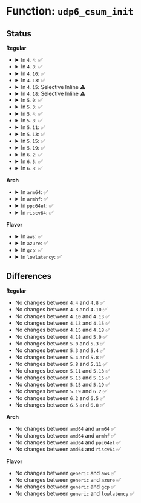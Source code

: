 # Function: <code>udp6_csum_init</code>

## Status
<b>Regular</b>
<ul>
<li>
<details>
<summary>In <code>4.4</code>: ✅</summary>

```c
int udp6_csum_init(struct sk_buff *skb, struct udphdr *uh, int proto);
```

**Collision:** Unique Global

**Inline:** No

**Transformation:** False

**Instances:**

```
In net/ipv6/ip6_checksum.c (ffffffff81800200)
Location: net/ipv6/ip6_checksum.c:65
Inline: False
Direct callers:
  - net/ipv6/udp.c:__udp6_lib_rcv
  - net/ipv6/udp.c:__udp6_lib_rcv
```
**Symbols:**

```
ffffffff81800200-ffffffff818003e4: udp6_csum_init (STB_GLOBAL)
```
</details>
</li>
<li>
<details>
<summary>In <code>4.8</code>: ✅</summary>

```c
int udp6_csum_init(struct sk_buff *skb, struct udphdr *uh, int proto);
```

**Collision:** Unique Global

**Inline:** No

**Transformation:** False

**Instances:**

```
In net/ipv6/ip6_checksum.c (ffffffff81871880)
Location: net/ipv6/ip6_checksum.c:64
Inline: False
Direct callers:
  - net/ipv6/udp.c:__udp6_lib_rcv
  - net/ipv6/udp.c:__udp6_lib_rcv
```
**Symbols:**

```
ffffffff81871880-ffffffff81871afc: udp6_csum_init (STB_GLOBAL)
```
</details>
</li>
<li>
<details>
<summary>In <code>4.10</code>: ✅</summary>

```c
int udp6_csum_init(struct sk_buff *skb, struct udphdr *uh, int proto);
```

**Collision:** Unique Global

**Inline:** No

**Transformation:** False

**Instances:**

```
In net/ipv6/ip6_checksum.c (ffffffff818a5de0)
Location: net/ipv6/ip6_checksum.c:64
Inline: False
Direct callers:
  - net/ipv6/udp.c:__udp6_lib_rcv
  - net/ipv6/udp.c:__udp6_lib_rcv
```
**Symbols:**

```
ffffffff818a5de0-ffffffff818a605c: udp6_csum_init (STB_GLOBAL)
```
</details>
</li>
<li>
<details>
<summary>In <code>4.13</code>: ✅</summary>

```c
int udp6_csum_init(struct sk_buff *skb, struct udphdr *uh, int proto);
```

**Collision:** Unique Global

**Inline:** No

**Transformation:** False

**Instances:**

```
In net/ipv6/ip6_checksum.c (ffffffff818cc840)
Location: net/ipv6/ip6_checksum.c:64
Inline: False
Direct callers:
  - net/ipv6/udp.c:__udp6_lib_rcv
  - net/ipv6/udp.c:__udp6_lib_rcv
```
**Symbols:**

```
ffffffff818cc840-ffffffff818ccab1: udp6_csum_init (STB_GLOBAL)
```
</details>
</li>
<li>
<details>
<summary>In <code>4.15</code>: Selective Inline ⚠️</summary>

```c
int udp6_csum_init(struct sk_buff *skb, struct udphdr *uh, int proto);
```

**Collision:** Unique Global

**Inline:** Selective

**Transformation:** False

**Instances:**

```
In net/ipv6/ip6_checksum.c (ffffffff819515f0)
Location: net/ipv6/ip6_checksum.c:65
Inline: True
Direct callers:
  - net/ipv6/udp.c:__udp6_lib_rcv
  - net/ipv6/udp.c:__udp6_lib_rcv
```
**Symbols:**

```
ffffffff819515f0-ffffffff8195189d: udp6_csum_init (STB_GLOBAL)
```
</details>
</li>
<li>
<details>
<summary>In <code>4.18</code>: Selective Inline ⚠️</summary>

```c
int udp6_csum_init(struct sk_buff *skb, struct udphdr *uh, int proto);
```

**Collision:** Unique Global

**Inline:** Selective

**Transformation:** False

**Instances:**

```
In net/ipv6/ip6_checksum.c (ffffffff819aab90)
Location: net/ipv6/ip6_checksum.c:65
Inline: True
Direct callers:
  - net/ipv6/udp.c:__udp6_lib_rcv
  - net/ipv6/udp.c:__udp6_lib_rcv
```
**Symbols:**

```
ffffffff819aab90-ffffffff819aae18: udp6_csum_init (STB_GLOBAL)
```
</details>
</li>
<li>
<details>
<summary>In <code>5.0</code>: ✅</summary>

```c
int udp6_csum_init(struct sk_buff *skb, struct udphdr *uh, int proto);
```

**Collision:** Unique Global

**Inline:** No

**Transformation:** False

**Instances:**

```
In net/ipv6/ip6_checksum.c (ffffffff819e1680)
Location: net/ipv6/ip6_checksum.c:65
Inline: False
Direct callers:
  - net/ipv6/udp.c:__udp6_lib_rcv
  - net/ipv6/udp.c:__udp6_lib_rcv
```
**Symbols:**

```
ffffffff819e1680-ffffffff819e1940: udp6_csum_init (STB_GLOBAL)
```
</details>
</li>
<li>
<details>
<summary>In <code>5.3</code>: ✅</summary>

```c
int udp6_csum_init(struct sk_buff *skb, struct udphdr *uh, int proto);
```

**Collision:** Unique Global

**Inline:** No

**Transformation:** False

**Instances:**

```
In net/ipv6/ip6_checksum.c (ffffffff81a50440)
Location: net/ipv6/ip6_checksum.c:65
Inline: False
Direct callers:
  - net/ipv6/udp.c:__udp6_lib_rcv
  - net/ipv6/udp.c:__udp6_lib_rcv
```
**Symbols:**

```
ffffffff81a50440-ffffffff81a50701: udp6_csum_init (STB_GLOBAL)
```
</details>
</li>
<li>
<details>
<summary>In <code>5.4</code>: ✅</summary>

```c
int udp6_csum_init(struct sk_buff *skb, struct udphdr *uh, int proto);
```

**Collision:** Unique Global

**Inline:** No

**Transformation:** False

**Instances:**

```
In net/ipv6/ip6_checksum.c (ffffffff81a87060)
Location: net/ipv6/ip6_checksum.c:65
Inline: False
Direct callers:
  - net/ipv6/udp.c:__udp6_lib_rcv
  - net/ipv6/udp.c:__udp6_lib_rcv
```
**Symbols:**

```
ffffffff81a87060-ffffffff81a87321: udp6_csum_init (STB_GLOBAL)
```
</details>
</li>
<li>
<details>
<summary>In <code>5.8</code>: ✅</summary>

```c
int udp6_csum_init(struct sk_buff *skb, struct udphdr *uh, int proto);
```

**Collision:** Unique Global

**Inline:** No

**Transformation:** False

**Instances:**

```
In net/ipv6/ip6_checksum.c (ffffffff81b82310)
Location: net/ipv6/ip6_checksum.c:65
Inline: False
Direct callers:
  - net/ipv6/udp.c:__udp6_lib_rcv
  - net/ipv6/udp.c:__udp6_lib_rcv
```
**Symbols:**

```
ffffffff81b82310-ffffffff81b825d6: udp6_csum_init (STB_GLOBAL)
```
</details>
</li>
<li>
<details>
<summary>In <code>5.11</code>: ✅</summary>

```c
int udp6_csum_init(struct sk_buff *skb, struct udphdr *uh, int proto);
```

**Collision:** Unique Global

**Inline:** No

**Transformation:** False

**Instances:**

```
In net/ipv6/ip6_checksum.c (ffffffff81b91a00)
Location: net/ipv6/ip6_checksum.c:65
Inline: False
Direct callers:
  - net/ipv6/udp.c:__udp6_lib_rcv
  - net/ipv6/udp.c:__udp6_lib_rcv
```
**Symbols:**

```
ffffffff81b91a00-ffffffff81b91cca: udp6_csum_init (STB_GLOBAL)
```
</details>
</li>
<li>
<details>
<summary>In <code>5.13</code>: ✅</summary>

```c
int udp6_csum_init(struct sk_buff *skb, struct udphdr *uh, int proto);
```

**Collision:** Unique Global

**Inline:** No

**Transformation:** False

**Instances:**

```
In net/ipv6/ip6_checksum.c (ffffffff81b80c50)
Location: net/ipv6/ip6_checksum.c:65
Inline: False
Direct callers:
  - net/ipv6/udp.c:__udp6_lib_rcv
  - net/ipv6/udp.c:__udp6_lib_rcv
```
**Symbols:**

```
ffffffff81b80c50-ffffffff81b80f18: udp6_csum_init (STB_GLOBAL)
```
</details>
</li>
<li>
<details>
<summary>In <code>5.15</code>: ✅</summary>

```c
int udp6_csum_init(struct sk_buff *skb, struct udphdr *uh, int proto);
```

**Collision:** Unique Global

**Inline:** No

**Transformation:** False

**Instances:**

```
In net/ipv6/ip6_checksum.c (ffffffff81c4cc70)
Location: net/ipv6/ip6_checksum.c:65
Inline: False
Direct callers:
  - net/ipv6/udp.c:__udp6_lib_rcv
  - net/ipv6/udp.c:__udp6_lib_rcv
```
**Symbols:**

```
ffffffff81c4cc70-ffffffff81c4cf35: udp6_csum_init (STB_GLOBAL)
```
</details>
</li>
<li>
<details>
<summary>In <code>5.19</code>: ✅</summary>

```c
int udp6_csum_init(struct sk_buff *skb, struct udphdr *uh, int proto);
```

**Collision:** Unique Global

**Inline:** No

**Transformation:** False

**Instances:**

```
In net/ipv6/ip6_checksum.c (ffffffff81ded0e0)
Location: net/ipv6/ip6_checksum.c:65
Inline: False
Direct callers:
  - net/ipv6/udp.c:__udp6_lib_rcv
  - net/ipv6/udp.c:__udp6_lib_rcv
```
**Symbols:**

```
ffffffff81ded0e0-ffffffff81ded3e4: udp6_csum_init (STB_GLOBAL)
```
</details>
</li>
<li>
<details>
<summary>In <code>6.2</code>: ✅</summary>

```c
int udp6_csum_init(struct sk_buff *skb, struct udphdr *uh, int proto);
```

**Collision:** Unique Global

**Inline:** No

**Transformation:** False

**Instances:**

```
In net/ipv6/ip6_checksum.c (ffffffff81fc0ef0)
Location: net/ipv6/ip6_checksum.c:65
Inline: False
Direct callers:
  - net/ipv6/udp.c:__udp6_lib_rcv
  - net/ipv6/udp.c:__udp6_lib_rcv
```
**Symbols:**

```
ffffffff81fc0ef0-ffffffff81fc11f4: udp6_csum_init (STB_GLOBAL)
```
</details>
</li>
<li>
<details>
<summary>In <code>6.5</code>: ✅</summary>

```c
int udp6_csum_init(struct sk_buff *skb, struct udphdr *uh, int proto);
```

**Collision:** Unique Global

**Inline:** No

**Transformation:** False

**Instances:**

```
In net/ipv6/ip6_checksum.c (ffffffff82021e80)
Location: net/ipv6/ip6_checksum.c:65
Inline: False
Direct callers:
  - net/ipv6/udp.c:__udp6_lib_rcv
  - net/ipv6/udp.c:__udp6_lib_rcv
```
**Symbols:**

```
ffffffff82021e80-ffffffff8202217b: udp6_csum_init (STB_GLOBAL)
```
</details>
</li>
<li>
<details>
<summary>In <code>6.8</code>: ✅</summary>

```c
int udp6_csum_init(struct sk_buff *skb, struct udphdr *uh, int proto);
```

**Collision:** Unique Global

**Inline:** No

**Transformation:** False

**Instances:**

```
In net/ipv6/ip6_checksum.c (ffffffff820f0fa0)
Location: net/ipv6/ip6_checksum.c:65
Inline: False
Direct callers:
  - net/ipv6/udp.c:__udp6_lib_rcv
  - net/ipv6/udp.c:__udp6_lib_rcv
```
**Symbols:**

```
ffffffff820f0fa0-ffffffff820f129b: udp6_csum_init (STB_GLOBAL)
```
</details>
</li>
</ul>
<b>Arch</b>
<ul>
<li>
<details>
<summary>In <code>arm64</code>: ✅</summary>

```c
int udp6_csum_init(struct sk_buff *skb, struct udphdr *uh, int proto);
```

**Collision:** Unique Global

**Inline:** No

**Transformation:** False

**Instances:**

```
In net/ipv6/ip6_checksum.c (ffff800010d537a8)
Location: net/ipv6/ip6_checksum.c:65
Inline: False
Direct callers:
  - net/ipv6/udp.c:__udp6_lib_rcv
  - net/ipv6/udp.c:__udp6_lib_rcv
```
**Symbols:**

```
ffff800010d537a8-ffff800010d53ab4: udp6_csum_init (STB_GLOBAL)
```
</details>
</li>
<li>
<details>
<summary>In <code>armhf</code>: ✅</summary>

```c
int udp6_csum_init(struct sk_buff *skb, struct udphdr *uh, int proto);
```

**Collision:** Unique Global

**Inline:** No

**Transformation:** False

**Instances:**

```
In net/ipv6/ip6_checksum.c (c0e54090)
Location: net/ipv6/ip6_checksum.c:65
Inline: False
Direct callers:
  - net/ipv6/udp.c:__udp6_lib_rcv
  - net/ipv6/udp.c:__udp6_lib_rcv
```
**Symbols:**

```
c0e54090-c0e54378: udp6_csum_init (STB_GLOBAL)
```
</details>
</li>
<li>
<details>
<summary>In <code>ppc64el</code>: ✅</summary>

```c
int udp6_csum_init(struct sk_buff *skb, struct udphdr *uh, int proto);
```

**Collision:** Unique Global

**Inline:** No

**Transformation:** False

**Instances:**

```
In net/ipv6/ip6_checksum.c (c000000000e8bfc0)
Location: net/ipv6/ip6_checksum.c:65
Inline: False
Direct callers:
  - net/ipv6/udp.c:__udp6_lib_rcv
  - net/ipv6/udp.c:__udp6_lib_rcv
```
**Symbols:**

```
c000000000e8bfc0-c000000000e8c3b4: udp6_csum_init (STB_GLOBAL)
```
</details>
</li>
<li>
<details>
<summary>In <code>riscv64</code>: ✅</summary>

```c
int udp6_csum_init(struct sk_buff *skb, struct udphdr *uh, int proto);
```

**Collision:** Unique Global

**Inline:** No

**Transformation:** False

**Instances:**

```
In net/ipv6/ip6_checksum.c (ffffffe00088b49e)
Location: net/ipv6/ip6_checksum.c:65
Inline: False
Direct callers:
  - net/ipv6/udp.c:__udp6_lib_rcv
  - net/ipv6/udp.c:__udp6_lib_rcv
```
**Symbols:**

```
ffffffe00088b49e-ffffffe00088b74c: udp6_csum_init (STB_GLOBAL)
```
</details>
</li>
</ul>
<b>Flavor</b>
<ul>
<li>
<details>
<summary>In <code>aws</code>: ✅</summary>

```c
int udp6_csum_init(struct sk_buff *skb, struct udphdr *uh, int proto);
```

**Collision:** Unique Global

**Inline:** No

**Transformation:** False

**Instances:**

```
In net/ipv6/ip6_checksum.c (ffffffff81a266f0)
Location: net/ipv6/ip6_checksum.c:65
Inline: False
Direct callers:
  - net/ipv6/udp.c:__udp6_lib_rcv
  - net/ipv6/udp.c:__udp6_lib_rcv
```
**Symbols:**

```
ffffffff81a266f0-ffffffff81a269b1: udp6_csum_init (STB_GLOBAL)
```
</details>
</li>
<li>
<details>
<summary>In <code>azure</code>: ✅</summary>

```c
int udp6_csum_init(struct sk_buff *skb, struct udphdr *uh, int proto);
```

**Collision:** Unique Global

**Inline:** No

**Transformation:** False

**Instances:**

```
In net/ipv6/ip6_checksum.c (ffffffff819e34b0)
Location: net/ipv6/ip6_checksum.c:65
Inline: False
Direct callers:
  - net/ipv6/udp.c:__udp6_lib_rcv
  - net/ipv6/udp.c:__udp6_lib_rcv
```
**Symbols:**

```
ffffffff819e34b0-ffffffff819e3771: udp6_csum_init (STB_GLOBAL)
```
</details>
</li>
<li>
<details>
<summary>In <code>gcp</code>: ✅</summary>

```c
int udp6_csum_init(struct sk_buff *skb, struct udphdr *uh, int proto);
```

**Collision:** Unique Global

**Inline:** No

**Transformation:** False

**Instances:**

```
In net/ipv6/ip6_checksum.c (ffffffff81a922a0)
Location: net/ipv6/ip6_checksum.c:65
Inline: False
Direct callers:
  - net/ipv6/udp.c:__udp6_lib_rcv
  - net/ipv6/udp.c:__udp6_lib_rcv
```
**Symbols:**

```
ffffffff81a922a0-ffffffff81a92561: udp6_csum_init (STB_GLOBAL)
```
</details>
</li>
<li>
<details>
<summary>In <code>lowlatency</code>: ✅</summary>

```c
int udp6_csum_init(struct sk_buff *skb, struct udphdr *uh, int proto);
```

**Collision:** Unique Global

**Inline:** No

**Transformation:** False

**Instances:**

```
In net/ipv6/ip6_checksum.c (ffffffff81a9e350)
Location: net/ipv6/ip6_checksum.c:65
Inline: False
Direct callers:
  - net/ipv6/udp.c:__udp6_lib_rcv
  - net/ipv6/udp.c:__udp6_lib_rcv
```
**Symbols:**

```
ffffffff81a9e350-ffffffff81a9e611: udp6_csum_init (STB_GLOBAL)
```
</details>
</li>
</ul>

## Differences
<b>Regular</b>
<ul>
<li>
No changes between <code>4.4</code> and <code>4.8</code> ✅
</li>
<li>
No changes between <code>4.8</code> and <code>4.10</code> ✅
</li>
<li>
No changes between <code>4.10</code> and <code>4.13</code> ✅
</li>
<li>
No changes between <code>4.13</code> and <code>4.15</code> ✅
</li>
<li>
No changes between <code>4.15</code> and <code>4.18</code> ✅
</li>
<li>
No changes between <code>4.18</code> and <code>5.0</code> ✅
</li>
<li>
No changes between <code>5.0</code> and <code>5.3</code> ✅
</li>
<li>
No changes between <code>5.3</code> and <code>5.4</code> ✅
</li>
<li>
No changes between <code>5.4</code> and <code>5.8</code> ✅
</li>
<li>
No changes between <code>5.8</code> and <code>5.11</code> ✅
</li>
<li>
No changes between <code>5.11</code> and <code>5.13</code> ✅
</li>
<li>
No changes between <code>5.13</code> and <code>5.15</code> ✅
</li>
<li>
No changes between <code>5.15</code> and <code>5.19</code> ✅
</li>
<li>
No changes between <code>5.19</code> and <code>6.2</code> ✅
</li>
<li>
No changes between <code>6.2</code> and <code>6.5</code> ✅
</li>
<li>
No changes between <code>6.5</code> and <code>6.8</code> ✅
</li>
</ul>
<b>Arch</b>
<ul>
<li>
No changes between <code>amd64</code> and <code>arm64</code> ✅
</li>
<li>
No changes between <code>amd64</code> and <code>armhf</code> ✅
</li>
<li>
No changes between <code>amd64</code> and <code>ppc64el</code> ✅
</li>
<li>
No changes between <code>amd64</code> and <code>riscv64</code> ✅
</li>
</ul>
<b>Flavor</b>
<ul>
<li>
No changes between <code>generic</code> and <code>aws</code> ✅
</li>
<li>
No changes between <code>generic</code> and <code>azure</code> ✅
</li>
<li>
No changes between <code>generic</code> and <code>gcp</code> ✅
</li>
<li>
No changes between <code>generic</code> and <code>lowlatency</code> ✅
</li>
</ul>

